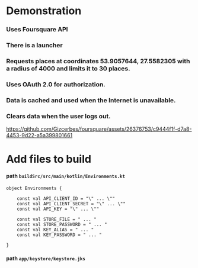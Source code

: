 # Demonstration

### Uses Foursquare API

### There is a launcher

### Requests places at coordinates 53.9057644, 27.5582305 with a radius of 4000 and limits it to 30 places.

### Uses OAuth 2.0 for authorization.

### Data is cached and used when the Internet is unavailable.

### Clears data when the user logs out.


https://github.com/Gizcerbes/foursquare/assets/26376753/c9444f1f-d7a8-4453-9d22-a5a399801661


</video>

# Add files to build

#### path `buildSrc/src/main/kotlin/Environments.kt`

```
object Environments {
	
	const val API_CLIENT_ID = "\" ... \""
	const val API_CLIENT_SECRET = "\" ... \""
	const val API_KEY = "\" ... \""

	const val STORE_FILE = " ... "
	const val STORE_PASSWORD = " ... "
	const val KEY_ALIAS = " ... "
	const val KEY_PASSWORD = " ... "
	
}
```

#### path `app/keystore/keystore.jks`
